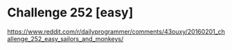 # Challenge 252 [easy]

https://www.reddit.com/r/dailyprogrammer/comments/43ouxy/20160201_challenge_252_easy_sailors_and_monkeys/
